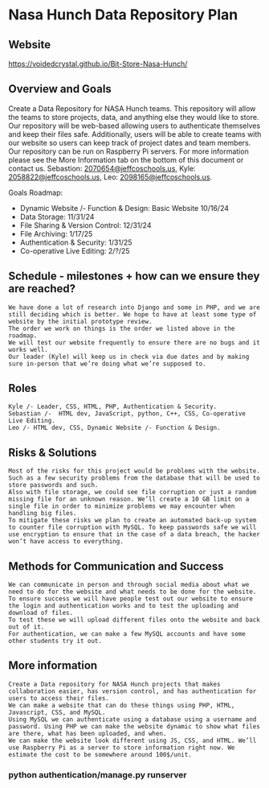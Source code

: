 # Nasa Hunch Data Repository Plan
## Website 
https://voidedcrystal.github.io/Bit-Store-Nasa-Hunch/

## Overview and Goals

Create a Data Repository for NASA Hunch teams. This repository will allow the teams to store projects, data, and anything else they would like to store. Our repository will be web-based allowing users to authenticate themselves and keep their files safe. Additionally, users will be able to create teams with our website so users can keep track of project dates and team members. Our repository can be run on Raspberry Pi servers. For more information please see the More Information tab on the bottom of this document or contact us.  Sebastion: [2070654@jeffcoschools.us](mailto:2070654@jeffcoschools.us), Kyle: [2058822@jeffcoschools.us](mailto:2058822@jeffcoschools.us), Leo: [2098165@jeffcoschools.us](mailto:2098165@jeffcoschools.us). 

Goals Roadmap:

* Dynamic Website /- Function & Design: Basic Website 10/16/24 
* Data Storage: 11/31/24   
* File Sharing & Version Control: 12/31/24
* File Archiving: 1/17/25
* Authentication & Security: 1/31/25
* Co-operative Live Editing: 2/?/25

## Schedule \- milestones \+ how can we ensure they are reached? 

	We have done a lot of research into Django and some in PHP, and we are still deciding which is better. We hope to have at least some type of website by the initial prototype review. 
	The order we work on things is the order we listed above in the roadmap. 
	We will test our website frequently to ensure there are no bugs and it works well. 
	Our leader (Kyle) will keep us in check via due dates and by making sure in-person that we’re doing what we’re supposed to.

## Roles

	Kyle /- Leader, CSS, HTML, PHP, Authentication & Security.
	Sebastian /-  HTML dev, JavaScript, python, C++, CSS, Co-operative Live Editing.
	Leo /- HTML dev, CSS, Dynamic Website /- Function & Design.


## Risks & Solutions

	Most of the risks for this project would be problems with the website. Such as a few security problems from the database that will be used to store passwords and such. 
	Also with file storage, we could see file corruption or just a random missing file for an unknown reason. We’ll create a 10 GB limit on a single file in order to minimize problems we may encounter when handling big files.
	To mitigate these risks we plan to create an automated back-up system to counter file corruption with MySQL. To keep passwords safe we will use encryption to ensure that in the case of a data breach, the hacker won’t have access to everything. 


## Methods for Communication and Success 

	We can communicate in person and through social media about what we need to do for the website and what needs to be done for the website. 
	To ensure success we will have people test out our website to ensure the login and authentication works and to test the uploading and download of files. 
	To test these we will upload different files onto the website and back out of it. 
	For authentication, we can make a few MySQL accounts and have some other students try it out.

## More information

	Create a Data repository for NASA Hunch projects that makes collaboration easier, has version control, and has authentication for users to access their files. 
	We can make a website that can do these things using PHP, HTML, Javascript, CSS, and MySQL. 
	Using MySQL we can authenticate using a database using a username and password. Using PHP we can make the website dynamic to show what files are there, what has been uploaded, and when. 
	We can make the website look different using JS, CSS, and HTML. We’ll use Raspberry Pi as a server to store information right now. We estimate the cost to be somewhere around 100$/unit.

### python authentication/manage.py runserver